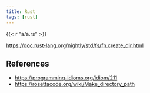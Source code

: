 ```yaml
---
title: Rust
tags: [rust]
---
```


{{< r "a/a.rs" >}}

<https://doc.rust-lang.org/nightly/std/fs/fn.create_dir.html>

## References

- <https://programming-idioms.org/idiom/211>
- <https://rosettacode.org/wiki/Make_directory_path>
